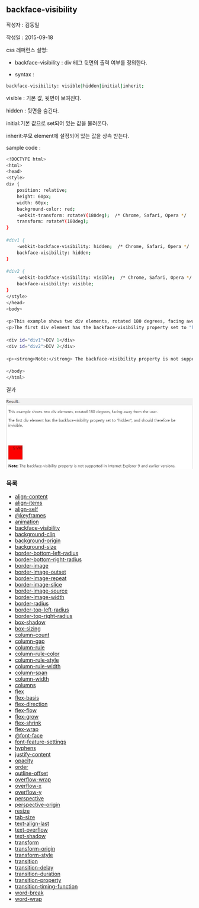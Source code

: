 ## backface-visibility

작성자 : 김동일

작성일 : 2015-09-18

css 레퍼런스 설명:
 - backface-visibility : div 테그 뒷면의 출력 여부를 정의한다.

 - syntax :
```sh
backface-visibility: visible|hidden|initial|inherit;
```

visible : 기본 값, 뒷면이 보여진다.

hidden : 뒷면을 숨긴다.

initial:기본 값으로 set되어 있는 값을 불러온다.

inherit:부모 element에 설정되어 있는 값을 상속 받는다.

sample code :
```sh
<!DOCTYPE html>
<html>
<head>
<style>
div {
    position: relative;
    height: 60px;
    width: 60px;
    background-color: red;
    -webkit-transform: rotateY(180deg);  /* Chrome, Safari, Opera */
    transform: rotateY(180deg);
}

#div1 {
    -webkit-backface-visibility: hidden;  /* Chrome, Safari, Opera */
    backface-visibility: hidden;
}

#div2 {
    -webkit-backface-visibility: visible;  /* Chrome, Safari, Opera */
    backface-visibility: visible;
}
</style>
</head>
<body>

<p>This example shows two div elements, rotated 180 degrees, facing away from the user.</p>
<p>The first div element has the backface-visibility property set to "hidden", and should therefore be invisible.</p>

<div id="div1">DIV 1</div>
<div id="div2">DIV 2</div>

<p><strong>Note:</strong> The backface-visibility property is not supported in Internet Explorer 9 and earlier versions.</p>

</body>
</html>


```

결과

![backface-visibility](../images/backface-visibility.jpg)


### 목록
* [align-content](align-content.md)
* [align-items](align-items.md)
* [align-self](align-self.md)
* [@keyframes](@keyframes.md)
* [animation](animation.md)
* [backface-visibility](backface-visibility.md)
* [background-clip](background-clip.md)
* [background-origin](background-origin.md)
* [background-size](background-size.md)
* [border-bottom-left-radius](border-bottom-left-radius.md)
* [border-bottom-right-radius](border-bottom-right-radius.md)
* [border-image](border-image.md)
* [border-image-outset](border-image-outset.md)
* [border-image-repeat](border-image-repeat.md)
* [border-image-slice](border-image-slice.md)
* [border-image-source](border-image-source.md)
* [border-image-width](border-image-width.md)
* [border-radius](border-radius.md)
* [border-top-left-radius](border-top-left-radius.md)
* [border-top-right-radius](border-top-right-radius.md)
* [box-shadow](box-shadow.md)
* [box-sizing](box-sizing.md)
* [column-count](column-count.md)
* [column-gap](column-gap.md)
* [column-rule](column-rule.md)
* [column-rule-color](column-rule-color.md)
* [column-rule-style](column-rule-style.md)
* [column-rule-width](column-rule-width.md)
* [column-span](column-span.md)
* [column-width](column-width.md)
* [columns](columns.md)
* [flex](flex.md)
* [flex-basis](flex-basis.md)
* [flex-direction](flex-direction.md)
* [flex-flow](flex-flow.md)
* [flex-grow](flex-grow.md)
* [flex-shrink](flex-shrink.md)
* [flex-wrap](flex-wrap.md)
* [@font-face](@font-face.md)
* [font-feature-settings](font-feature-settings.md)
* [hyphens](hyphens.md)
* [justify-content](justify-content.md)
* [opacity](opacity.md)
* [order](order.md)
* [outline-offset](outline-offset.md)
* [overflow-wrap](overflow-wrap.md)
* [overflow-x](overflow-x.md)
* [overflow-y](overflow-y.md)
* [perspective](perspective.md)
* [perspective-origin](perspective-origin.md)
* [resize](resize.md)
* [tab-size](tab-size.md)
* [text-align-last](text-align-last.md)
* [text-overflow](text-overflow.md)
* [text-shadow](text-shadow.md)
* [transform](transform.md)
* [transform-origin](transform-origin.md)
* [transform-style](transform-style.md)
* [transition](transition.md)
* [transition-delay](transition-delay.md)
* [transition-duration](transition-duration.md)
* [transition-property](transition-property.md)
* [transition-timing-function](transition-timing-function.md)
* [word-break](word-break.md)
* [word-wrap](word-wrap.md)
